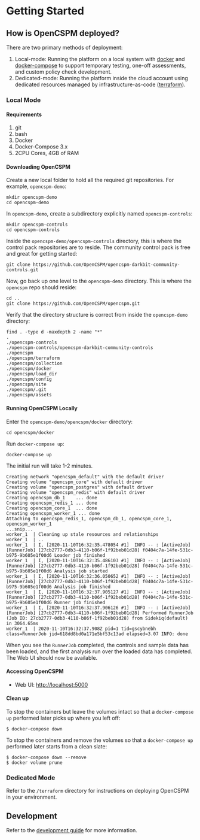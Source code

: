 # Getting Started

## How is OpenCSPM deployed?

There are two primary methods of deployment:

1. Local-mode: Running the platform on a local system with [docker](https://docker.com) and [docker-compose](https://docker/com/compose) to support temporary testing, one-off assessments, and custom policy check development.
2. Dedicated-mode: Running the platform inside the cloud account using dedicated resources managed by infrastructure-as-code ([terraform](https://terraform.io)).

### Local Mode

#### Requirements
1. git
2. bash
3. Docker
4. Docker-Compose 3.x
5. 2CPU Cores, 4GB of RAM

#### Downloading OpenCSPM

Create a new local folder to hold all the required git repositories.  For example, `opencspm-demo`:

```console
mkdir opencspm-demo
cd opencspm-demo
```

In `opencspm-demo`, create a subdirectory explicitly named `opencspm-controls`:

```console
mkdir opencspm-controls
cd opencspm-controls
```

Inside the `opencspm-demo/opencspm-controls` directory, this is where the control pack repositories are to reside.  The community control pack is free and great for getting started:

```console
git clone https://github.com/OpenCSPM/opencspm-darkbit-community-controls.git
```

Now, go back up one level to the `opencspm-demo` directory.  This is where the `opencspm` repo should reside:

```console
cd ..
git clone https://github.com/OpenCSPM/opencspm.git
```

Verify that the directory structure is correct from inside the `opencspm-demo` directory:

```console
find . -type d -maxdepth 2 -name "*"
.
./opencspm-controls
./opencspm-controls/opencspm-darkbit-community-controls
./opencspm
./opencspm/terraform
./opencspm/collection
./opencspm/docker
./opencspm/load_dir
./opencspm/config
./opencspm/site
./opencspm/.git
./opencspm/assets
```

#### Running OpenCSPM Locally

Enter the `opencspm-demo/opencspm/docker` directory:

```console
cd opencspm/docker
```

Run `docker-compose up`:

```console
docker-compose up
```

The initial run will take 1-2 minutes.

```console
Creating network "opencspm_default" with the default driver
Creating volume "opencspm_core" with default driver
Creating volume "opencspm_postgres" with default driver
Creating volume "opencspm_redis" with default driver
Creating opencspm_db_1    ... done
Creating opencspm_redis_1 ... done
Creating opencspm_core_1  ... done
Creating opencspm_worker_1 ... done
Attaching to opencspm_redis_1, opencspm_db_1, opencspm_core_1, opencspm_worker_1
...snip...
worker_1  | Cleaning up stale resources and relationships
worker_1  | ..
worker_1  | I, [2020-11-10T16:32:35.478054 #1]  INFO -- : [ActiveJob] [RunnerJob] [27cb2777-0db3-4110-b06f-1f92beb01d28] f0404c7a-14fe-531c-b975-9b605e1f00d6 Loader job finished
worker_1  | I, [2020-11-10T16:32:35.486103 #1]  INFO -- : [ActiveJob] [RunnerJob] [27cb2777-0db3-4110-b06f-1f92beb01d28] f0404c7a-14fe-531c-b975-9b605e1f00d6 Analysis job started
worker_1  | I, [2020-11-10T16:32:36.050652 #1]  INFO -- : [ActiveJob] [RunnerJob] [27cb2777-0db3-4110-b06f-1f92beb01d28] f0404c7a-14fe-531c-b975-9b605e1f00d6 Analysis job finished
worker_1  | I, [2020-11-10T16:32:37.905127 #1]  INFO -- : [ActiveJob] [RunnerJob] [27cb2777-0db3-4110-b06f-1f92beb01d28] f0404c7a-14fe-531c-b975-9b605e1f00d6 Runner job finished
worker_1  | I, [2020-11-10T16:32:37.906126 #1]  INFO -- : [ActiveJob] [RunnerJob] [27cb2777-0db3-4110-b06f-1f92beb01d28] Performed RunnerJob (Job ID: 27cb2777-0db3-4110-b06f-1f92beb01d28) from Sidekiq(default) in 3064.65ms
worker_1  | 2020-11-10T16:32:37.908Z pid=1 tid=gscybnebh class=RunnerJob jid=618dd8bd0a171e5bf53c13ad elapsed=3.07 INFO: done
```

When you see the `RunnerJob` completed, the controls and sample data has been loaded, and the first analysis run over the loaded data has completed.  The Web UI should now be available.

#### Accessing OpenCSPM

* Web UI: [http://localhost:5000](http://localhost:5000)

#### Clean up

To stop the containers but leave the volumes intact so that a `docker-compose up` performed later picks up where you left off:

```console
$ docker-compose down
```
To stop the containers and remove the volumes so that a `docker-compose up` performed later starts from a clean slate:

```console
$ docker-compose down --remove
$ docker volume prune
```

### Dedicated Mode

Refer to the `/terraform` directory for instructions on deploying OpenCSPM in your environment.

## Development

Refer to the [development guide](development.md) for more information.
